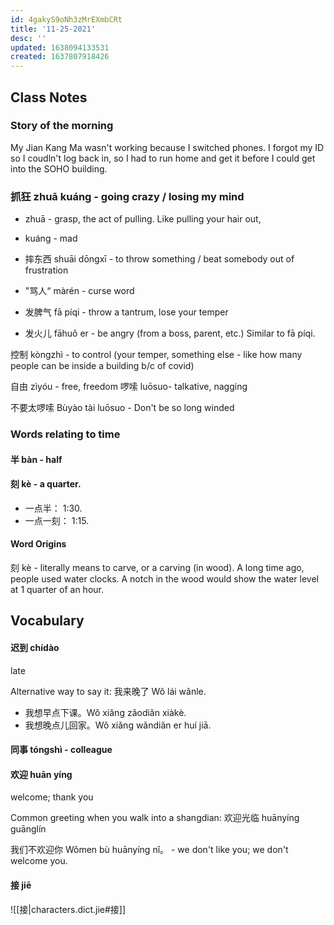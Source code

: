 ```yaml
---
id: 4gakyS9oNh3zMrEXmbCRt
title: '11-25-2021'
desc: ''
updated: 1638094133531
created: 1637807918426
---
```


## Class Notes

### Story of the morning

My Jian Kang Ma wasn't working because I switched phones. I forgot my ID so I coudln't log back in, so I had to run home and get it before I could get into the SOHO building.

### 抓狂 zhuā kuáng - going crazy / losing my mind 

- zhuā - grasp, the act of pulling. Like pulling your hair out, 
- kuáng - mad 

- 摔东西 shuāi dōngxī  - to throw something / beat somebody out of frustration 
- "骂人“ màrén - curse word 

- 发脾气 fā píqi - throw a tantrum, lose your temper
- 发火儿 fāhuǒ er - be angry (from a boss, parent, etc.) Similar to fā píqi. 

控制 kòngzhì - to control (your temper, something else - like how many people can be inside a building b/c of covid)

自由 zìyóu - free, freedom 
啰嗦 luōsuo- talkative, nagging

不要太啰嗦 Bùyào tài luōsuo - Don't be so long winded

### Words relating to time

#### 半 bàn - half
#### 刻 kè - a quarter.

- 一点半： 1:30.
- 一点一刻： 1:15.

#### Word Origins

刻 kè - literally means to carve, or a carving (in wood). A long time ago, people used water clocks. A notch in the wood would show the water level at 1 quarter of an hour.

## Vocabulary

#### 迟到 chídào
late

Alternative way to say it: 我来晚了 Wǒ lái wǎnle.

- 我想早点下课。Wǒ xiǎng zǎodiǎn xiàkè.
- 我想晚点儿回家。Wǒ xiǎng wǎndiǎn er huí jiā.

#### 同事 tóngshì - colleague

#### 欢迎 huān yíng 

welcome; thank you

Common greeting when you walk into a shangdian: 欢迎光临 huānyíng guānglín

我们不欢迎你 Wǒmen bù huānyíng nǐ。 - we don't like you; we don't welcome you. 

#### 接 jiē

![[接|characters.dict.jie#接]]